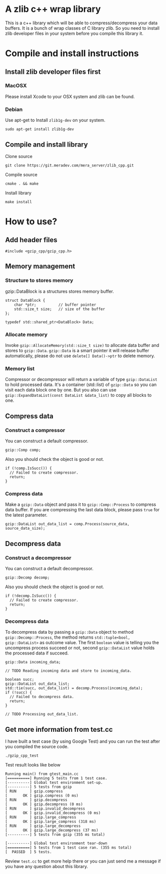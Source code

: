 A zlib c++ wrap library
=======================

This is a c++ library which will be able to compress/decompress your data buffers. It is a bunch of wrap classes of C library zlib. So you need to install zlib developer files in your system before you compile this library it.

Compile and install instructions
================================

Install zlib developer files first
----------------------------------

### MacOSX

Please install Xcode to your OSX system and zlib can be found.

### Debian

Use apt-get to Install `zlib1g-dev` on your system.

```
sudo apt-get install zlib1g-dev
```

Compile and install library
---------------------------

Clone source

```
git clone https://git.meradev.com/mera_server/zlib_cpp.git
```

Compile source

```
cmake . && make
```

Install library

```
make install
```

How to use?
===========

Add header files
----------------

```
#include <gzip_cpp/gzip_cpp.h>
```

Memory management
-----------------

### Structure to stores memory

gzip::DataBlock is a structures stores memory buffer.

```
struct DataBlock {
    char *ptr;          // buffer pointer
    std::size_t size;   // size of the buffer
};

typedef std::shared_ptr<DataBlock> Data;
```

### Allocate memory

Invoke `gzip::AllocateMemory(std::size_t size)` to allocate data buffer and stores to `gzip::Data`. `gzip::Data` is a smart pointer it will release buffer automatically, please do not use `delete[] Data()->ptr` to delete memory.

### Memory list

Compressor or decompressor will return a variable of type `gzip::DataList` to hold processed data. It's a container (std::list) of `gzip::Data` so you can visit each data block one by one. But you also can use `gzip::ExpandDataList(const DataList &data_list)` to copy all blocks to one.

Compress data
-------------

### Construct a compressor

You can construct a default compressor.

```
gzip::Comp comp;
```

Also you should check the object is good or not.

```
if (!comp.IsSucc()) {
  // Failed to create compressor.
  return;
}
```

### Compress data

Make a `gzip::Data` object and pass it to `gzip::Comp::Process` to compress data buffer. If you are compressing the last data block, please pass `true` for the latest parameter.

```
gzip::DataList out_data_list = comp.Process(source_data, source_data_size);
```

Decompress data
---------------

### Construct a decompressor

You can construct a default decompressor.

```
gzip::Decomp decomp;
```

Also you should check the object is good or not.

```
if (!decomp.IsSucc()) {
  // Failed to create compressor.
  return;
}
```

### Decompress data

To decompress data by passing a `gzip::Data` object to method `gzip::Decomp::Process`, the method returns `std::tuple<bool, gzip::DataList>` as outcome value. The first `boolean` value is telling you the uncompress process succeed or not, second `gzip::DataList` value holds the processed data if succeed.

```
gzip::Data incoming_data;

// TODO Reading incoming data and store to incoming_data.

boolean succ;
gzip::DataList out_data_list;
std::tie(succ, out_data_list) = decomp.Process(incoming_data);
if (!succ) {
  // Failed to decompress data.
  return;
}

// TODO Processing out_data_list.
```

Get more information from test.cc
---------------------------------

I have built a test case (by using Google Test) and you can run the test after you compiled the source code.

```
./gzip_cpp_test
```

Test result looks like below

```
Running main() from gtest_main.cc
[==========] Running 5 tests from 1 test case.
[----------] Global test environment set-up.
[----------] 5 tests from gzip
[ RUN      ] gzip.compress
[       OK ] gzip.compress (0 ms)
[ RUN      ] gzip.decompress
[       OK ] gzip.decompress (0 ms)
[ RUN      ] gzip.invalid_decompress
[       OK ] gzip.invalid_decompress (0 ms)
[ RUN      ] gzip.large_compress
[       OK ] gzip.large_compress (318 ms)
[ RUN      ] gzip.large_decompress
[       OK ] gzip.large_decompress (37 ms)
[----------] 5 tests from gzip (355 ms total)

[----------] Global test environment tear-down
[==========] 5 tests from 1 test case ran. (355 ms total)
[  PASSED  ] 5 tests.
```

Review `test.cc` to get more help there or you can just send me a message if you have any question about this library.

